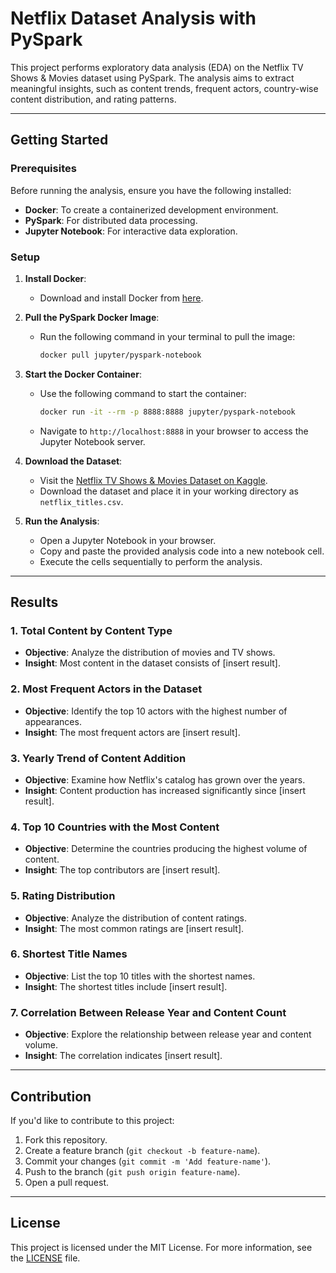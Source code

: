 # Netflix Dataset Analysis with PySpark

This project performs exploratory data analysis (EDA) on the Netflix TV Shows & Movies dataset using PySpark. The analysis aims to extract meaningful insights, such as content trends, frequent actors, country-wise content distribution, and rating patterns.

---

## Getting Started

### Prerequisites

Before running the analysis, ensure you have the following installed:

- **Docker**: To create a containerized development environment.
- **PySpark**: For distributed data processing.
- **Jupyter Notebook**: For interactive data exploration.

### Setup

1. **Install Docker**:
   - Download and install Docker from [here](https://www.docker.com/).

2. **Pull the PySpark Docker Image**:
   - Run the following command in your terminal to pull the image:
     ```bash
     docker pull jupyter/pyspark-notebook
     ```

3. **Start the Docker Container**:
   - Use the following command to start the container:
     ```bash
     docker run -it --rm -p 8888:8888 jupyter/pyspark-notebook
     ```
   - Navigate to `http://localhost:8888` in your browser to access the Jupyter Notebook server.

4. **Download the Dataset**:
   - Visit the [Netflix TV Shows & Movies Dataset on Kaggle](https://www.kaggle.com/datasets/shivamb/netflix-shows).
   - Download the dataset and place it in your working directory as `netflix_titles.csv`.

5. **Run the Analysis**:
   - Open a Jupyter Notebook in your browser.
   - Copy and paste the provided analysis code into a new notebook cell.
   - Execute the cells sequentially to perform the analysis.

---

## Results

### 1. Total Content by Content Type
- **Objective**: Analyze the distribution of movies and TV shows.
- **Insight**: Most content in the dataset consists of [insert result].

### 2. Most Frequent Actors in the Dataset
- **Objective**: Identify the top 10 actors with the highest number of appearances.
- **Insight**: The most frequent actors are [insert result].

### 3. Yearly Trend of Content Addition
- **Objective**: Examine how Netflix's catalog has grown over the years.
- **Insight**: Content production has increased significantly since [insert result].

### 4. Top 10 Countries with the Most Content
- **Objective**: Determine the countries producing the highest volume of content.
- **Insight**: The top contributors are [insert result].

### 5. Rating Distribution
- **Objective**: Analyze the distribution of content ratings.
- **Insight**: The most common ratings are [insert result].

### 6. Shortest Title Names
- **Objective**: List the top 10 titles with the shortest names.
- **Insight**: The shortest titles include [insert result].

### 7. Correlation Between Release Year and Content Count
- **Objective**: Explore the relationship between release year and content volume.
- **Insight**: The correlation indicates [insert result].

---

## Contribution

If you'd like to contribute to this project:

1. Fork this repository.
2. Create a feature branch (`git checkout -b feature-name`).
3. Commit your changes (`git commit -m 'Add feature-name'`).
4. Push to the branch (`git push origin feature-name`).
5. Open a pull request.

---

## License

This project is licensed under the MIT License. For more information, see the [LICENSE](./LICENSE) file.
